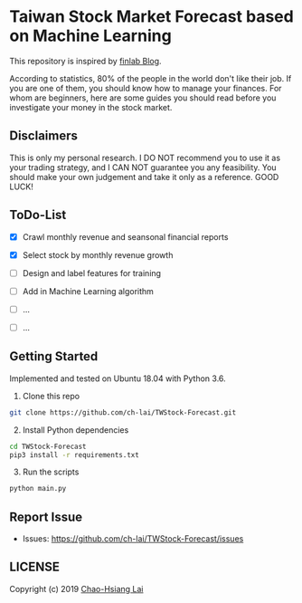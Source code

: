 # Taiwan Stock Market Forecast based on Machine Learning
This repository is inspired by [finlab Blog](https://www.finlab.tw/).

According to statistics, 80% of the people in the world don't like their job. If you are one of them, you should know how to manage your finances. For whom are beginners, here are some guides you should read before you investigate your money in the stock market.

## Disclaimers
This is only my personal research. I DO NOT recommend you to use it as your trading strategy, and I CAN NOT guarantee you any feasibility. You should make your own judgement and take it only as a reference. GOOD LUCK!


## ToDo-List
- [x] Crawl monthly revenue and seansonal financial reports
- [x] Select stock by monthly revenue growth
- [ ] Design and label features for training
- [ ] Add in Machine Learning algorithm
- [ ] ...
- [ ] ...


## Getting Started
Implemented and tested on Ubuntu 18.04 with Python 3.6.

1. Clone this repo
```bash
git clone https://github.com/ch-lai/TWStock-Forecast.git
```

2. Install Python dependencies
```bash
cd TWStock-Forecast
pip3 install -r requirements.txt
```

3. Run the scripts
```bash
python main.py
```

## Report Issue
- Issues: https://github.com/ch-lai/TWStock-Forecast/issues

## LICENSE
Copyright (c) 2019 [Chao-Hsiang Lai](https://github.com/ch-lai)